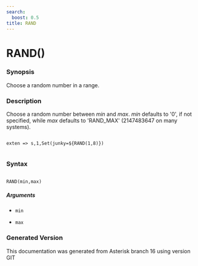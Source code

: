 ```yaml
---
search:
  boost: 0.5
title: RAND
---
```


# RAND()

### Synopsis

Choose a random number in a range.

### Description

Choose a random number between _min_ and _max_. _min_ defaults to '0', if not specified, while _max_ defaults to 'RAND\_MAX' (2147483647 on many systems).<br>

``` title="Example: Set random number between 1 and 8, inclusive"

exten => s,1,Set(junky=${RAND(1,8)})


```

### Syntax


```

RAND(min,max)
```
##### Arguments


* `min`

* `max`


### Generated Version

This documentation was generated from Asterisk branch 16 using version GIT 